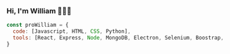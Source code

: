 ### Hi, I'm William 👋👨‍💻

```javascript
const proWilliam = {
  code: [Javascript, HTML, CSS, Python],
  tools: [React, Express, Node, MongoDB, Electron, Selenium, Boostrap, Material-UI]
}

```

<!--
**ProWilliam/ProWilliam** is a ✨ _special_ ✨ repository because its `README.md` (this file) appears on your GitHub profile.

Here are some ideas to get you started:

- 🔭 I’m currently working on ...
- 🌱 I’m currently learning ...
- 👯 I’m looking to collaborate on ...
- 🤔 I’m looking for help with ...
- 💬 Ask me about ...
- 📫 How to reach me: ...
- 😄 Pronouns: ...
- ⚡ Fun fact: ...
-->

